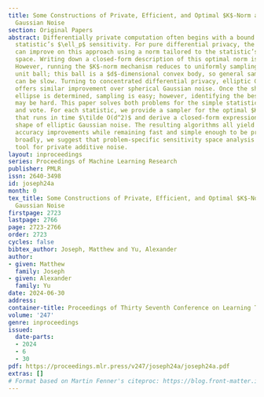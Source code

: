 ```yaml
---
title: Some Constructions of Private, Efficient, and Optimal $K$-Norm and Elliptic
  Gaussian Noise
section: Original Papers
abstract: Differentially private computation often begins with a bound on some $d$-dimensional
  statistic’s $\ell_p$ sensitivity. For pure differential privacy, the $K$-norm mechanism
  can improve on this approach using a norm tailored to the statistic’s sensitivity
  space. Writing down a closed-form description of this optimal norm is often straightforward.
  However, running the $K$-norm mechanism reduces to uniformly sampling the norm’s
  unit ball; this ball is a $d$-dimensional convex body, so general sampling algorithms
  can be slow. Turning to concentrated differential privacy, elliptic Gaussian noise
  offers similar improvement over spherical Gaussian noise. Once the shape of this
  ellipse is determined, sampling is easy; however, identifying the best such shape
  may be hard. This paper solves both problems for the simple statistics of sum, count,
  and vote. For each statistic, we provide a sampler for the optimal $K$-norm mechanism
  that runs in time $\tilde O(d^2)$ and derive a closed-form expression for the optimal
  shape of elliptic Gaussian noise. The resulting algorithms all yield meaningful
  accuracy improvements while remaining fast and simple enough to be practical. More
  broadly, we suggest that problem-specific sensitivity space analysis may be an overlooked
  tool for private additive noise.
layout: inproceedings
series: Proceedings of Machine Learning Research
publisher: PMLR
issn: 2640-3498
id: joseph24a
month: 0
tex_title: Some Constructions of Private, Efficient, and Optimal $K$-Norm and Elliptic
  Gaussian Noise
firstpage: 2723
lastpage: 2766
page: 2723-2766
order: 2723
cycles: false
bibtex_author: Joseph, Matthew and Yu, Alexander
author:
- given: Matthew
  family: Joseph
- given: Alexander
  family: Yu
date: 2024-06-30
address:
container-title: Proceedings of Thirty Seventh Conference on Learning Theory
volume: '247'
genre: inproceedings
issued:
  date-parts:
  - 2024
  - 6
  - 30
pdf: https://proceedings.mlr.press/v247/joseph24a/joseph24a.pdf
extras: []
# Format based on Martin Fenner's citeproc: https://blog.front-matter.io/posts/citeproc-yaml-for-bibliographies/
---
```

